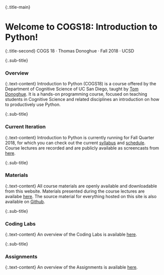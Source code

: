 {:.title-main}
# Welcome to COGS18: Introduction to Python!

{:.title-second}
COGS 18 · Thomas Donoghue · Fall 2018 · UCSD

{:.sub-title}
### Overview

{:.text-content}
Introduction to Python (COGS18) is a course offered by the Department of Cognitive Science of UC San Diego, taught by [Tom Donoghue](http://tomdonoghue.github.io/). It is a hands-on programming course, focused on teaching students in Cognitive Science and related disciplines an introduction on how to productively use Python.

{:.sub-title}
### Current Iteration

{:.text-content}
Introduction to Python is currently running for Fall Quarter 2018, for which you can check out the current [syllabus](../assets/intro/syllabus.pdf) and [schedule](../assets/intro/schedule.pdf). Course lectures are recorded and are publicly available as screencasts from [here](https://podcast.ucsd.edu/?q=COGS18).

{:.sub-title}
### Materials

{:.text-content}
All course materials are openly available and downloadable from this website. Materials presented during the course lectures are availabe [here](/materials/00-Introduction). The source material for everything hosted on this site is also available on [Github](https://github.com/COGS18).


{:.sub-title}
### Coding Labs

{:.text-content}
An overview of the Coding Labs is available [here](../assets/intro/labs/overview.pdf).


{:.sub-title}
### Assignments

{:.text-content}
An overview of the Assignments is available [here](../assets/intro/assignments/overview.pdf).